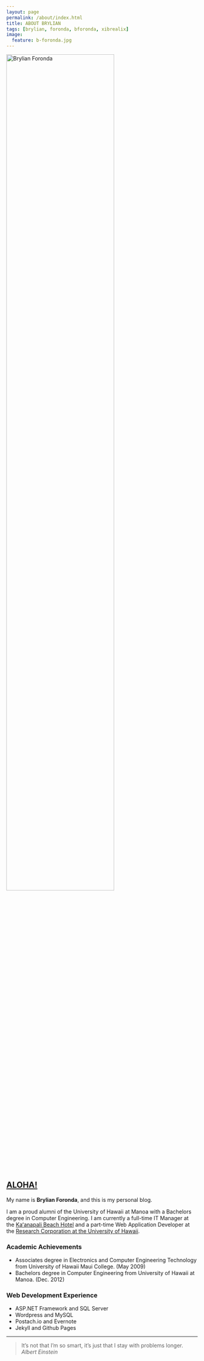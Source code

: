 ```yaml
---
layout: page
permalink: /about/index.html
title: ABOUT BRYLIAN
tags: [brylian, foronda, bforonda, xibrealix]
image:
  feature: b-foronda.jpg
---
```

<img src="{{ site.url }}/images/b-foronda.jpg" alt="Brylian Foronda" width="75%" height="75%">

## [ALOHA!](https://en.wikipedia.org/wiki/Aloha)

My name is **Brylian Foronda**, and this is my personal blog.  

I am a proud alumni of the University of Hawaii at Manoa with a Bachelors degree in Computer Engineering. I am currently a full-time IT Manager at the [Kaʻanapali Beach Hotel](http://kbhmaui.com) and a part-time Web Application Developer at the [Research Corporation at the University of Hawaii](http://www.rcuh.com/).

### Academic Achievements
 - Associates degree in Electronics and Computer Engineering Technology from University of Hawaii Maui College. (May 2009)
 - Bachelors degree in Computer Engineering from University of Hawaii at Manoa. (Dec. 2012)

### Web Development Experience
 - ASP.NET Framework and SQL Server
 - Wordpress and MySQL
 - Postach.io and Evernote
 - Jekyll and Github Pages

___

 > It’s not that I’m so smart, it’s just that I stay with problems longer. 
<cite>Albert Einstein</cite>
